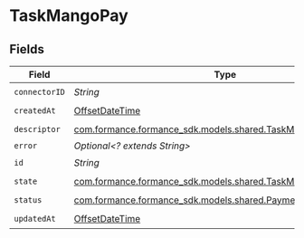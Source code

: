# TaskMangoPay


## Fields

| Field                                                                                                           | Type                                                                                                            | Required                                                                                                        | Description                                                                                                     |
| --------------------------------------------------------------------------------------------------------------- | --------------------------------------------------------------------------------------------------------------- | --------------------------------------------------------------------------------------------------------------- | --------------------------------------------------------------------------------------------------------------- |
| `connectorID`                                                                                                   | *String*                                                                                                        | :heavy_check_mark:                                                                                              | N/A                                                                                                             |
| `createdAt`                                                                                                     | [OffsetDateTime](https://docs.oracle.com/javase/8/docs/api/java/time/OffsetDateTime.html)                       | :heavy_check_mark:                                                                                              | N/A                                                                                                             |
| `descriptor`                                                                                                    | [com.formance.formance_sdk.models.shared.TaskMangoPayDescriptor](../../models/shared/TaskMangoPayDescriptor.md) | :heavy_check_mark:                                                                                              | N/A                                                                                                             |
| `error`                                                                                                         | *Optional<? extends String>*                                                                                    | :heavy_minus_sign:                                                                                              | N/A                                                                                                             |
| `id`                                                                                                            | *String*                                                                                                        | :heavy_check_mark:                                                                                              | N/A                                                                                                             |
| `state`                                                                                                         | [com.formance.formance_sdk.models.shared.TaskMangoPayState](../../models/shared/TaskMangoPayState.md)           | :heavy_check_mark:                                                                                              | N/A                                                                                                             |
| `status`                                                                                                        | [com.formance.formance_sdk.models.shared.PaymentStatus](../../models/shared/PaymentStatus.md)                   | :heavy_check_mark:                                                                                              | N/A                                                                                                             |
| `updatedAt`                                                                                                     | [OffsetDateTime](https://docs.oracle.com/javase/8/docs/api/java/time/OffsetDateTime.html)                       | :heavy_check_mark:                                                                                              | N/A                                                                                                             |